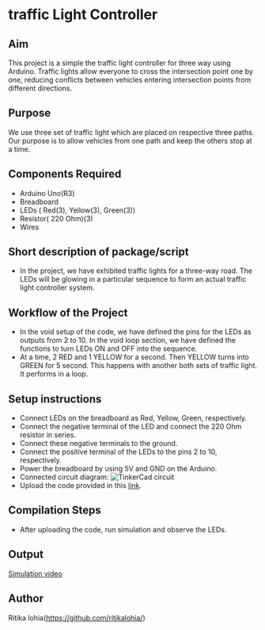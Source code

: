 # traffic Light Controller


## Aim

This project is a simple the traffic light controller for three way using Arduino. Traffic lights allow everyone to cross the intersection point one by one, reducing conflicts between vehicles entering intersection points from different directions. 


## Purpose

We use three set of traffic light which are placed on respective three paths. Our purpose is to allow vehicles from one path and keep the others stop at a time. 


## Components Required

- Arduino Uno(R3)
- Breadboard
- LEDs ( Red(3), Yellow(3), Green(3))
- Resistor( 220 Ohm)(3)
- Wires


## Short description of package/script

- In the project, we have exhibited traffic lights for a three-way road. The LEDs will be glowing in a particular sequence to form an actual traffic light controller system.


## Workflow of the Project

- In the void setup of the code, we have defined the pins for the LEDs as outputs from 2 to 10. In the void loop section, we have defined the functions to turn LEDs ON and OFF into the sequence.
- At a time, 2 RED and 1 YELLOW for a second. Then YELLOW turns into GREEN for 5 second. This happens with another both sets of traffic light. It performs in a loop.


## Setup instructions

- Connect LEDs on the breadboard as Red, Yellow, Green, respectively.
- Connect the negative terminal of the LED and connect the 220 Ohm resistor in series.
- Connect these negative terminals to the ground.
- Connect the positive terminal of the LEDs to the pins 2 to 10, respectively.
- Power the breadboard by using 5V and GND on the Arduino.
- Connected circuit diagram:
  ![TinkerCad circuit](https://github.com/ritikalohia/IoT-Spot/blob/main/Arduino/Traffic%20Light%20Controller/Images/circuit_diagram.png)
- Upload the code provided in this [link](https://github.com/ritikalohia/IoT-Spot/blob/main/Arduino/Traffic%20Light%20Controller/traffic_light_code.ino).


## Compilation Steps

- After uploading the code, run simulation and observe the LEDs.


## Output
[Simulation video](https://github.com/ritikalohia/IoT-Spot/blob/main/Arduino/Traffic%20Light%20Controller/Images/simulation_video.mp4)

## Author

Ritika lohia(https://github.com/ritikalohia/)



